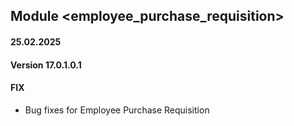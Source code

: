 ## Module <employee_purchase_requisition>

#### 25.02.2025
#### Version 17.0.1.0.1
#### FIX
- Bug fixes for Employee Purchase Requisition
